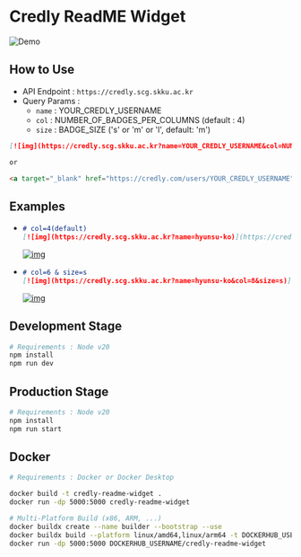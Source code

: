 # Credly ReadME Widget
![Demo](https://credly.scg.skku.ac.kr/?name=seungryel-sim&col=5)

## How to Use
- API Endpoint : `https://credly.scg.skku.ac.kr`
- Query Params :
    - `name` : YOUR_CREDLY_USERNAME
    - `col` : NUMBER_OF_BADGES_PER_COLUMNS (default : 4)
    - `size` : BADGE_SIZE ('s' or 'm' or 'l', default: 'm')
```markdown
[![img](https://credly.scg.skku.ac.kr?name=YOUR_CREDLY_USERNAME&col=NUMBER_OF_BADGES_PER_COLUMNS&size=BADGE_SIZE)](https://credly.com/users/YOUR_CREDLY_USERNAME)

or

<a target="_blank" href="https://credly.com/users/YOUR_CREDLY_USERNAME"><img src="https://credly.scg.skku.ac.kr?name=YOUR_CREDLY_USERNAME&col=NUMBER_OF_BADGES_PER_COLUMNS&size=BADGE_SIZE" /></a>
```

## Examples
- ```markdown
  # col=4(default)
  [![img](https://credly.scg.skku.ac.kr?name=hyunsu-ko)](https://credly.com/users/hyunsu-ko)
  ```
  [![img](https://credly.scg.skku.ac.kr?name=hyunsu-ko)](https://credly.com/users/hyunsu-ko)
- ```markdown
  # col=6 & size=s
  [![img](https://credly.scg.skku.ac.kr?name=hyunsu-ko&col=8&size=s)](https://credly.com/users/hyunsu-ko)
  ```
  [![img](https://credly.scg.skku.ac.kr?name=hyunsu-ko&col=8&size=s)](https://credly.com/users/hyunsu-ko)

## Development Stage
```bash
# Requirements : Node v20
npm install
npm run dev
```

## Production Stage
```bash
# Requirements : Node v20
npm install
npm run start
```

## Docker
```bash
# Requirements : Docker or Docker Desktop

docker build -t credly-readme-widget .
docker run -dp 5000:5000 credly-readme-widget

# Multi-Platform Build (x86, ARM, ...)
docker buildx create --name builder --bootstrap --use
docker buildx build --platform linux/amd64,linux/arm64 -t DOCKERHUB_USERNAME/credly-readme-widget --push .
docker run -dp 5000:5000 DOCKERHUB_USERNAME/credly-readme-widget
```
